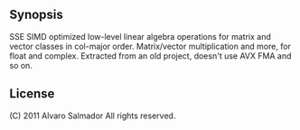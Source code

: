## Synopsis

SSE SIMD optimized low-level linear algebra operations for matrix and vector classes in col-major order.
Matrix/vector multiplication and more, for float and complex<float>. Extracted from an old project, doesn't use AVX FMA and so on.

## License

(C) 2011 Alvaro Salmador
All rights reserved.


